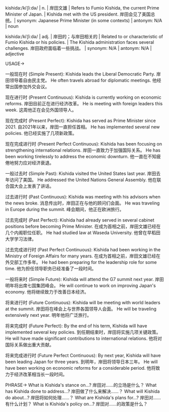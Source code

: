 kishida:/kiˈʃiːdə/ | n. | 岸田文雄 |  Refers to Fumio Kishida, the current Prime Minister of Japan. |  Kishida met with the US president. 岸田会见了美国总统。| synonym:  Japanese Prime Minister (in some contexts) | antonym: N/A | noun

kishida:/kiˈʃiːdə/ | adj. |  岸田的；与岸田相关的 | Related to or characteristic of Fumio Kishida or his policies. | The Kishida administration faces several challenges. 岸田政府面临着一些挑战。 | synonym:  N/A | antonym: N/A | adjective


USAGE->

一般现在时 (Simple Present):
Kishida leads the Liberal Democratic Party.  岸田领导着自由民主党。
He often travels abroad for diplomatic meetings. 他经常出国参加外交会议。

现在进行时 (Present Continuous):
Kishida is currently working on economic reforms. 岸田目前正在进行经济改革。
He is meeting with foreign leaders this week.  这周他正在会见外国领导人。

现在完成时 (Present Perfect):
Kishida has served as Prime Minister since 2021.  自2021年以来，岸田一直担任首相。
He has implemented several new policies. 他已经实施了几项新政策。

现在完成进行时 (Present Perfect Continuous):
Kishida has been focusing on strengthening international relations. 岸田一直致力于加强国际关系。
He has been working tirelessly to address the economic downturn. 他一直在不知疲倦地努力应对经济衰退。

一般过去时 (Simple Past):
Kishida visited the United States last year. 岸田去年访问了美国。
He addressed the United Nations General Assembly. 他在联合国大会上发表了讲话。

过去进行时 (Past Continuous):
Kishida was meeting with his advisors when the news broke.  消息传出时，岸田正在与他的顾问们会面。
He was traveling in Europe during the summit. 峰会期间，他正在欧洲旅行。

过去完成时 (Past Perfect):
Kishida had already served in several cabinet positions before becoming Prime Minister.  在成为首相之前，岸田文雄已经在几个内阁职位任职。
He had studied law at Waseda University. 他曾在早稻田大学学习法律。

过去完成进行时 (Past Perfect Continuous):
Kishida had been working in the Ministry of Foreign Affairs for many years.  在成为首相之前，岸田文雄已经在外交部工作多年。
He had been preparing for the leadership role for some time.  他为担任领导职务已经准备了一段时间。


一般将来时 (Simple Future):
Kishida will attend the G7 summit next year. 岸田明年将出席七国集团峰会。
He will continue to work on improving Japan's economy. 他将继续致力于改善日本经济。

将来进行时 (Future Continuous):
Kishida will be meeting with world leaders at the summit.  岸田将在峰会上与世界各国领导人会面。
He will be traveling extensively next year. 明年他将广泛旅行。

将来完成时 (Future Perfect):
By the end of his term, Kishida will have implemented several key policies. 到任期结束时，岸田将实施几项关键政策。
He will have made significant contributions to international relations.  他将对国际关系做出重大贡献。

将来完成进行时 (Future Perfect Continuous):
By next year, Kishida will have been leading Japan for three years. 到明年，岸田将领导日本三年。
He will have been working on economic reforms for a considerable period. 他将致力于经济改革相当长一段时间。


PHRASE->
What is Kishida's stance on...?  岸田对……的立场是什么？
What has Kishida done to address...?  岸田做了什么来解决……？
What will Kishida do about...?  岸田将如何处理……？
What are Kishida's plans for...? 岸田对……有什么计划？
What is Kishida's policy on...? 岸田对……的政策是什么？
